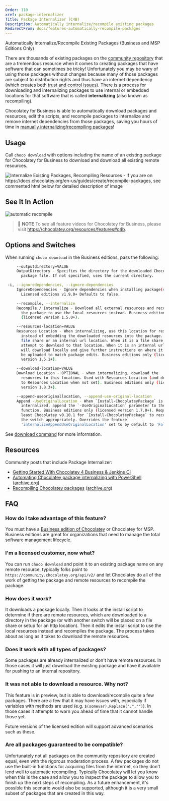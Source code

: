 ```yaml
---
Order: 110
xref: package-internalizer
Title: Package Internalizer (C4B)
Description: Automatically internalize/recompile existing packages
RedirectFrom: docs/features-automatically-recompile-packages
---
```


Automatically Internalize/Recompile Existing Packages (Business and MSP Editions Only)

There are thousands of existing packages on the [community repository](https://community.chocolatey.org/packages) that are a tremendous resource when it comes to creating packages that have software that can sometimes be tricky! Unfortunately you may be wary of using those packages without changes because many of those packages are subject to distribution rights and thus have an internet dependency (which creates both [trust and control issues](xref:community-packages-disclaimer)). There is a process for downloading and internalizing packages to use internal or embedded locations for that software that is called **internalizing** (also known as recompiling).

Chocolatey for Business is able to automatically download packages and resources, edit the scripts, and recompile packages to internalize and remove internet dependencies from those packages, saving you hours of time in [manually internalizing/recompiling packages](xref:recompile-packages)!

## Usage

Call `choco download` with options including the name of an existing package for Chocolatey for Business to download and download all existing remote resources.

![Internalize Existing Packages, Recompiling Resources - if you are on https://docs.chocolatey.org/en-us/guides/create/recompile-packages, see commented html below for detailed description of image](/assets/images/features/features_recompile_packages.png)

<!--
Text in the image above:

Reuse Existing Packages - Automatic Download and Internalize Support

- Chocolatey for Business allows you to take advantage of thousands of existing packages without a dependency on the internet!
- Downloads an existing package and all remote resources.
- Recompiles the package to use those internal resources.
- Optionally can download and point to another location.
- Host recompiled packages on your private internal repositories!

This image shows running `choco download --recompile git.install`.

-->

## See It In Action

![automatic recompile](/assets/images/gifs/choco_business_features_recompile.gif)

> :memo: **NOTE** To see all feature videos for Chocolatey for Business, please visit https://chocolatey.org/resources/features#c4b.

## Options and Switches

When running `choco download` in the Business editions, pass the following:

~~~sh
     --outputdirectory=VALUE
     OutputDirectory - Specifies the directory for the downloaded Chocolatey
       package file. If not specified, uses the current directory.

 -i, --ignoredependencies, --ignore-dependencies
     IgnoreDependencies - Ignore dependencies when installing package(s).
       Licensed editions v1.9.0+ Defaults to false.

     --recompile, --internalize
     Recompile / Internalize - Download all external resources and recompile
       the package to use the local resources instead. Business editions only
       (licensed version 1.5.0+).

     --resources-location=VALUE
     Resources Location - When internalizing, use this location for resources
       instead of embedding the downloaded resources into the package. Can be a
       file share or an internal url location. When it is a file share, it will
       attempt to download to that location. When it is an internal url, it
       will download locally and give further instructions on where it should
       be uploaded to match package edits. Business editions only (licensed
       version 1.5.1+).

     --download-location=VALUE
     Download Location - OPTIONAL - when internalizing, download the
       resources to this location. Used with Resources Location (and defaults
       to Resources Location when not set). Business editions only (licensed
       version 1.8.3+).

     --append-useoriginallocation, --append-use-original-location
     Append -UseOriginalLocation - When `Install-ChocolateyPackage` is
       internalized, append the `-UseOriginalLocation` parameter to the
       function. Business editions only (licensed version 1.7.0+). Requires at
       least Chocolatey v0.10.1 for `Install-ChocolateyPackage` to recognize
       the switch appropriately. Overrides the feature
       'internalizeAppendUseOriginalLocation' set to by default to 'False'.
~~~

See [download command](xref:choco-command-download) for more information.

## Resources

Community posts that include Package Internalizer:

* [Getting Started With Chocolatey 4 Business & Jenkins CI](https://blog.pauby.com/post/getting-started-with-chocolatey-and-jenkins/)
* [Automating Chocolatey package internalizing with PowerShell](https://winsysblog.com/2017/10/automating-chocolatey-package-internalizing-with-powershell.html) ([archive.org](https://web.archive.org/web/20201025112142/https://winsysblog.com/2017/10/automating-chocolatey-package-internalizing-with-powershell.html))
* [Recompiling Chocolatey packages](https://winsysblog.com/2017/08/recompiling-chocolatey-packages.html) ([archive.org](https://web.archive.org/web/20210815015512/https://winsysblog.com/2017/08/recompiling-chocolatey-packages.html))

## FAQ

### How do I take advantage of this feature?

You must have a [Business edition of Chocolatey](https://chocolatey.org/compare) or Chocolatey for MSP. Business editions are great for organizations that need to manage the total software management lifecycle.

### I'm a licensed customer, now what?

You can run `choco download` and point it to an existing package name on any remote resource, typically folks point to `https://community.chocolatey.org/api/v2/` and let Chocolatey do all of the work of getting the package and remote resources to recompile the package.

### How does it work?

It downloads a package locally. Then it looks at the install script to determine if there are remote resources, which are downloaded to a directory in the package (or with another switch will be placed on a file share or setup for an http location). Then it edits the install script to use the local resources instead and recompiles the package. The process takes about as long as it takes to download the remote resources.

### Does it work with all types of packages?

Some packages are already internalized or don't have remote resources. In those cases it will just download the existing package and have it available for pushing to an internal repository.

### It was not able to download a resource. Why not?

This feature is in preview, but is able to download/recompile quite a few packages. There are a few that it may have issues with, especially if variables with methods are used (e.g. `$(somevar).Replace(".","")`). In those cases it attempts to warn you ahead of time that it cannot handle those yet.

Future versions of the licensed edition will support advanced scenarios such as these.

### Are all packages guaranteed to be compatible?

Unfortunately not all packages on the community repository are created equal, even with the rigorous moderation process. A few packages do not use the built-in functions for acquiring files from the internet, so they don't lend well to automatic recompiling. Typically Chocolatey will let you know when this is the case and allow you to inspect the package to allow you to finish up the next steps of recompiling. As a future enhancement, it's possible this scenario would also be supported, although it is a very small subset of packages that are created in this way.
